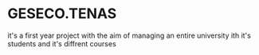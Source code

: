 # GESECO.TENAS
it's a first year project with the aim of managing an entire university ith it's students and it's diffrent courses
